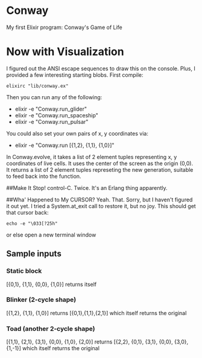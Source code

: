 # Conway

My first Elixir program: Conway's Game of Life

# Now with Visualization

I figured out the ANSI escape sequences to draw this on the console.
Plus, I provided a few interesting starting blobs. First compile:

```
elixirc "lib/conway.ex"
```
Then you can run any of the following:

* elixir -e "Conway.run_glider"
* elixir -e "Conway.run_spaceship"
* elixir -e "Conway.run_pulsar"

You could also set your own pairs of x, y coordinates via:

* elixir -e "Conway.run [{1,2}, {1,1}, {1,0}]"

In Conway.evolve, it takes a list of 2 element tuples representing x, y
coordinates of live cells. It uses the center of the screen as the
origin (0,0). It returns a list of 2 element tuples
represeting the new generation, suitable to feed back into the function.

##Make It Stop!
control-C. Twice. It's an Erlang thing apparently.

##Wha' Happened to My CURSOR?
Yeah. That. Sorry, but I haven't figured it out yet. I tried a System.at_exit call to restore it, but no joy. This should get that cursor back:

```
echo -e "\033[?25h"
```

or else open a new terminal window

## Sample inputs
### Static block
[{0,1}, {1,1}, {0,0}, {1,0}] returns itself
### Blinker (2-cycle shape)
[{1,2}, {1,1}, {1,0}] returns [{0,1},{1,1},{2,1}] which itself returns
the original
### Toad (another 2-cycle shape)
[{1,1}, {2,1}, {3,1}, {0,0}, {1,0}, {2,0}] returns [{2,2}, {0,1}, {3,1},
{0,0}, {3,0}, {1,-1}] which itself returns the original
